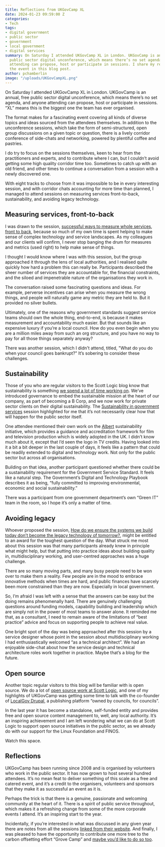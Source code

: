 ```yaml
---
title: Reflections from UKGovCamp XL
date: 2024-01-23 09:59:00 Z
categories:
- Tech
tags:
- digital government
- public sector
- government
- local government
- digital services
summary: On Saturday I attended UKGovCamp XL in London. UKGovCamp is an annual, free
  public sector digital unconference, which means there’s no set agenda, and anyone
  attending can propose, host or participate in sessions. I share my reflections on
  the event in this blog post.
author: pchamberlin
image: "/uploads/UKGovCampXL.png"
---
```


On Saturday I attended UKGovCamp XL in London. UKGovCamp is an annual, free public sector digital unconference, which means there’s no set agenda, and anyone attending can propose, host or participate in sessions. “XL” means this is the biggest one the team has ever organised.

The format makes for a fascinating event covering all kinds of diverse topics and ideas sourced from the attendees themselves. In addition to the unconference sessions, which take the form of semi-structured, open group discussions on a given topic or question, there is a lively corridor conference of side-chats and networking, powered by plentiful coffee and pastries.

I do try to focus on the sessions themselves, keen to hear from the practitioners and experts, and to contribute where I can, but I couldn’t avoid getting some high quality corridor time too. Sometimes to catch up with an old friend, and other times to continue a conversation from a session with a newly discovered one.

With eight tracks to choose from it was impossible to be in every interesting session, and with corridor chats accounting for more time than planned, I managed to attend sessions on measuring services front-to-back, sustainability, and avoiding legacy technology.

## Measuring services, front-to-back

I was drawn to the session, [successful ways to measure whole services, front to back](https://docs.google.com/document/d/1kYT4KuJPhPmWMLniQlOjFuu4xtGAB7qQnx8DoBe13s0/edit?usp=drivesdk), because so much of my own time is spent helping to make sense of complex technology and service landscapes. As my colleagues and our clients will confirm, I never stop banging the drum for measures and metrics (used right) to help make sense of things.

I thought I would know where I was with this session, but the group approached it through the lens of local authorities, and I realised quite quickly how hard a problem this can really be. Participants described the sheer number of services they are accountable for, the financial constraints, and the siloed and impenetrable nature of the organisations they work in.

The conversation raised some fascinating questions and ideas. For example, perverse incentives can arise when you measure the wrong things, and people will naturally game any metric they are held to. But it provided no silver bullets.

Ultimately, one of the reasons why government standards suggest service teams should own the whole thing, end-to-end, is because it makes measurement and accountability much easier. But that sounds like an expensive luxury if you’re a local council. How do you even begin when you are a million miles away from such an org structure, and you have no way to pay for all those things separately anyway?

There was another session, which I didn't attend, titled, "What do you do when your council goes bankrupt?" It’s sobering to consider these challenges.

## Sustainability

Those of you who are regular visitors to the Scott Logic blog know that sustainability is something [we spend a lot of time working on](https://www.scottlogic.com/what-we-do/sustainable-software). We’ve introduced governance to embed the sustainable mission at the heart of our company, as part of becoming a B Corp, and we now work for private sector clients on their digital sustainability. The [Sustainability in government services](https://docs.google.com/document/d/1RFwm685Iwr1OG17MNDvMTcaDyLvaIL4TEKLsFEx9YZc/edit?usp=drivesdk) session highlighted for me that it’s not necessarily clear how that will happen for the public sector itself.

One attendee mentioned their own work on the [Albert](https://wearealbert.org/) sustainability initiative, which provides a guidance and accreditation framework for film and television production which is widely adopted in the UK. I didn’t know much about it, except that I’d seen the logo in TV credits. Having looked into it a bit a bit deeper in the last couple of days, it feels like a pattern that could be readily extended to digital and technology work. Not only for the public sector but across all organisations.

Building on that idea, another participant questioned whether there could be a sustainability requirement for the Government Service Standard. It feels like a natural step. The Government’s Digital and Technology Playbook describes it as being, “fully committed to improving environmental, economic and social sustainability.”

There was a participant from one government department’s own “Green IT” team in the room, so I hope it’s only a matter of time.

## Avoiding legacy

Whoever proposed the session, [How do we ensure the systems we build today don’t become the legacy technology of tomorrow?](https://docs.google.com/document/d/1MXct0yvNe6m98vkpBGngGTBfsTLjg5_3VuN4WAN30bg/edit?usp=drivesdk), might be entitled to an award for the toughest question of the day. What struck me most about this session was that many participants already knew in principle what might help, but that putting into practice ideas about building quality in, multidisciplinary working, and user-centred approaches was a huge challenge.

There are so many moving parts, and many busy people need to be won over to make them a reality. Few people are in the mood to embrace innovative methods when times are hard, and public finances have scarcely been more constrained than they are now. Especially in local government.

So, I’m afraid I was left with a sense that the answers can be easy but the doing remains phenomenally hard. There are genuinely challenging questions around funding models, capability building and leadership which are simply not in the power of most teams to answer alone. It reminded me that, as a consultant, I need to remain aware of the limitations of “best practice” advice and focus on supporting people to achieve real value.

One bright spot of the day was being approached after this session by a service designer whose point in the session about multidisciplinary working I had enthusiastically welcomed “as a technical architect”. We had an enjoyable side-chat about how the service design and technical architecture roles work together in practice. Maybe that’s a blog for the future.

## Open source

Another topic regular visitors to this blog will be familiar with is open source. We do a lot of [open source work at Scott Logic](https://scottlogic.com/our-commitment-open-source), and one of my highlights of UKGovCamp was getting some time to talk with the co-founder of [LocalGov Drupal](https://localgovdrupal.org/), a publishing platform “owned by councils, for councils”.

In the last year it has become a standalone, self-funded entity and provides free and open source content management to, well, any local authority. It’s an inspiring achievement and I am left wondering what we can do at Scott Logic to support open source initiatives in the public sector, as we already do with our support for the Linux Foundation and FINOS.

Watch this space.

## Reflections

UKGovCamp has been running since 2008 and is organised by volunteers who work in the public sector. It has now grown to host several hundred attendees. It’s no mean feat to deliver something of this scale as a free and catered event, and it’s a credit to the organisers, volunteers and sponsors that they make it as successful an event as it is.

Perhaps the trick is that there is a genuine, passionate and welcoming community at the heart of it. There is a spirit of public service throughout, which makes it a refreshing change from some of the more corporate events I attend. It’s an inspiring start to the year.

Incidentally, if you’re interested in what was discussed in any given year there are notes from all the sessions [linked from their website](https://www.ukgovcamp.com/past-events/). And finally, I was pleased to have the opportunity to contribute one more tree to the carbon offsetting effort “Grove Camp” and [maybe you’d like to do so too](https://treesforlife.org.uk/groves/96110/).